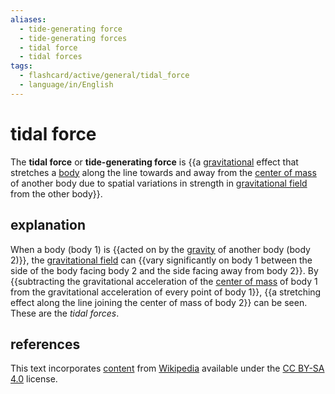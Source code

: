 ```yaml
---
aliases:
  - tide-generating force
  - tide-generating forces
  - tidal force
  - tidal forces
tags:
  - flashcard/active/general/tidal_force
  - language/in/English
---
```


# tidal force

The __tidal force__ or __tide-generating force__ is {{a [gravitational](gravity.md) effect that stretches a [body](physical%20object.md) along the line towards and away from the [center of mass](center%20of%20mass.md) of another body due to spatial variations in strength in [gravitational field](gravitational%20field.md) from the other body}}.

## explanation

When a body (body 1) is {{acted on by the [gravity](gravity.md) of another body (body 2)}}, the [gravitational field](gravitational%20field.md) can {{vary significantly on body 1 between the side of the body facing body 2 and the side facing away from body 2}}. By {{subtracting the gravitational acceleration of the [center of mass](center%20of%20mass.md) of body 1 from the gravitational acceleration of every point of body 1}}, {{a stretching effect along the line joining the center of mass of body 2}} can be seen. These are the _tidal forces_.

## references

This text incorporates [content](https://en.wikipedia.org/wiki/tidal_force) from [Wikipedia](Wikipedia.md) available under the [CC BY-SA 4.0](https://creativecommons.org/licenses/by-sa/4.0/) license.
